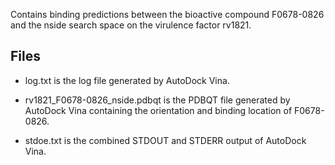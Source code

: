 Contains binding predictions between the bioactive compound F0678-0826 and the nside search space on the virulence factor rv1821.

## Files

- log.txt is the log file generated by AutoDock Vina.

- rv1821_F0678-0826_nside.pdbqt is the PDBQT file generated by AutoDock Vina containing the orientation and binding location of F0678-0826.

- stdoe.txt is the combined STDOUT and STDERR output of AutoDock Vina.

